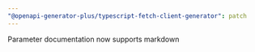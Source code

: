 ```yaml
---
"@openapi-generator-plus/typescript-fetch-client-generator": patch
---
```


Parameter documentation now supports markdown
